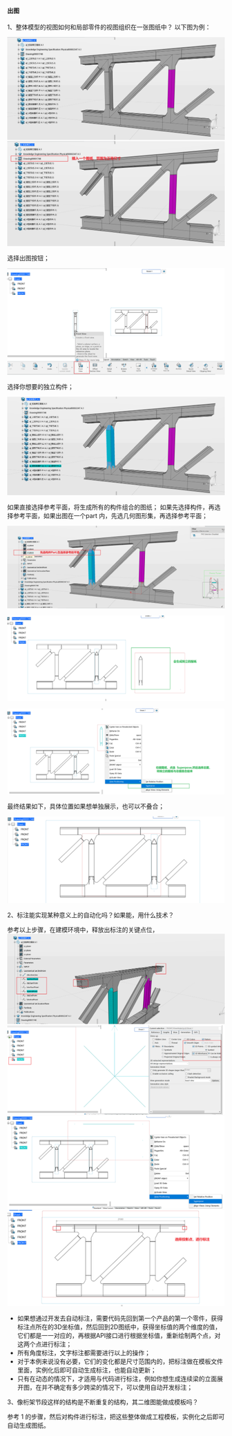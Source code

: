 <!--
 * @Name: 
 * @Data: YYYY-MM-DD HH:mm:ss
 * @Input: 
-->

#### 出图

1、整体模型的视图如何和局部零件的视图组织在一张图纸中？
以下图为例：

![](DRW-Drafting\2022-04-11-13-23-14.png)
![](DRW-Drafting\2022-04-11-13-24-39.png)

选择出图按钮；

![](DRW-Drafting\2022-04-11-13-25-44.png)

选择你想要的独立构件；

![](DRW-Drafting\2022-04-11-13-27-37.png)

如果直接选择参考平面，将生成所有的构件组合的图纸；
如果先选择构件，再选择参考平面，如果出图在一个part 内，先选几何图形集，再选择参考平面；

![](DRW-Drafting\2022-04-11-13-29-37.png)

![](DRW-Drafting\2022-04-11-13-32-12.png)

![](DRW-Drafting\2022-04-11-13-34-21.png)

最终结果如下，具体位置如果想单独展示，也可以不叠合；

![](DRW-Drafting\2022-04-11-13-35-15.png)

2、标注能实现某种意义上的自动化吗？如果能，用什么技术？

参考以上步骤，在建模环境中，释放出标注的关键点位，
![](DRW-Drafting\2022-04-11-13-46-29.png)
![](DRW-Drafting\2022-04-11-13-54-09.png)
![](DRW-Drafting\2022-04-11-13-54-53.png)
![](DRW-Drafting\2022-04-11-13-57-30.png)

- 如果想通过开发去自动标注，需要代码先回到第一个产品的第一个零件，获得标注点所在的3D坐标值，然后回到2D图纸中，获得坐标值的两个维度的值，它们都是一一对应的，再根据API接口进行根据坐标值，重新绘制两个点，对这两个点进行标注；
- 所有角度标注，文字标注都需要进行以上的操作；
- 对于本例来说没有必要，它们的变化都是尺寸范围内的，把标注做在模板文件里面，实例化后即可自动生成标注，也能自动更新；
- 只有在动态的情况下，才适用与代码进行标注，例如你想生成连续梁的立面展开图，在并不确定有多少跨梁的情况下，可以使用自动开发标注；



3、像桁架节段这样的结构是不断重复的结构，其二维图能做成模板吗？

参考 1 的步骤，然后对构件进行标注，把这些整体做成工程模板，实例化之后即可自动生成图纸。